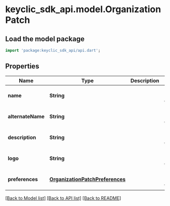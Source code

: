# keyclic_sdk_api.model.OrganizationPatch

## Load the model package
```dart
import 'package:keyclic_sdk_api/api.dart';
```

## Properties
Name | Type | Description | Notes
------------ | ------------- | ------------- | -------------
**name** | **String** |  | [optional] [default to null]
**alternateName** | **String** |  | [optional] [default to null]
**description** | **String** |  | [optional] [default to null]
**logo** | **String** |  | [optional] [default to null]
**preferences** | [**OrganizationPatchPreferences**](OrganizationPatchPreferences.md) |  | [optional] [default to null]

[[Back to Model list]](../README.md#documentation-for-models) [[Back to API list]](../README.md#documentation-for-api-endpoints) [[Back to README]](../README.md)


